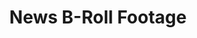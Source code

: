 ---
layout:  project
title: News B-Roll Footage
desc: I used to do work for an online news company. This is some b-roll that I shot and edited for a newscast.
categories: works
tags: video
vidlink: GUq1ab1Kdd8
bodyclass: project works
---